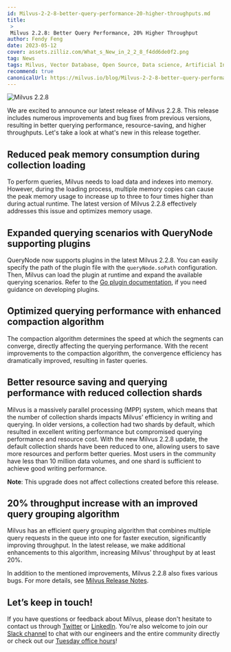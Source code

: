 ```yaml
---
id: Milvus-2-2-8-better-query-performance-20-higher-throughputs.md
title: 
 > 
 Milvus 2.2.8: Better Query Performance, 20% Higher Throughput 
author: Fendy Feng
date: 2023-05-12
cover: assets.zilliz.com/What_s_New_in_2_2_8_f4dd6de0f2.png
tag: News
tags: Milvus, Vector Database, Open Source, Data science, Artificial Intelligence, Vector Management
recommend: true
canonicalUrl: https://milvus.io/blog/Milvus-2-2-8-better-query-performance-20-higher-throughputs.md
---
```


![Milvus 2.2.8](https://assets.zilliz.com/What_s_New_in_2_2_8_f4dd6de0f2.png)


We are excited to announce our latest release of Milvus 2.2.8. This release includes numerous improvements and bug fixes from previous versions, resulting in better querying performance, resource-saving, and higher throughputs. Let's take a look at what's new in this release together. 

## Reduced peak memory consumption during collection loading

To perform queries, Milvus needs to load data and indexes into memory. However, during the loading process, multiple memory copies can cause the peak memory usage to increase up to three to four times higher than during actual runtime. The latest version of Milvus 2.2.8 effectively addresses this issue and optimizes memory usage.

## Expanded querying scenarios with QueryNode supporting plugins

QueryNode now supports plugins in the latest Milvus 2.2.8. You can easily specify the path of the plugin file with the `queryNode.soPath` configuration. Then, Milvus can load the plugin at runtime and expand the available querying scenarios. Refer to the [Go plugin documentation](https://pkg.go.dev/plugin), if you need guidance on developing plugins. 

## Optimized querying performance with enhanced compaction algorithm

The compaction algorithm determines the speed at which the segments can converge, directly affecting the querying performance. With the recent improvements to the compaction algorithm, the convergence efficiency has dramatically improved, resulting in faster queries. 

## Better resource saving and querying performance with reduced collection shards

Milvus is a massively parallel processing (MPP) system, which means that the number of collection shards impacts Milvus’ efficiency in writing and querying. In older versions, a collection had two shards by default, which resulted in excellent writing performance but compromised querying performance and resource cost. With the new Milvus 2.2.8 update, the default collection shards have been reduced to one, allowing users to save more resources and perform better queries. Most users in the community have less than 10 million data volumes, and one shard is sufficient to achieve good writing performance.

**Note**: This upgrade does not affect collections created before this release. 

## 20% throughput increase with an improved query grouping algorithm 
Milvus has an efficient query grouping algorithm that combines multiple query requests in the queue into one for faster execution, significantly improving throughput. In the latest release, we make additional enhancements to this algorithm, increasing Milvus' throughput by at least 20%.

In addition to the mentioned improvements, Milvus 2.2.8 also fixes various bugs. For more details, see [Milvus Release Notes](https://milvus.io/docs/release_notes.md). 

## Let’s keep in touch!
If you have questions or feedback about Milvus, please don't hesitate to contact us through [Twitter](https://twitter.com/milvusio) or [LinkedIn](https://www.linkedin.com/company/the-milvus-project). You're also welcome to join our [Slack channel](https://milvus.io/slack/) to chat with our engineers and the entire community directly or check out our [Tuesday office hours](https://us02web.zoom.us/meeting/register/tZ0pcO6vrzsuEtVAuGTpNdb6lGnsPBzGfQ1T#/registration)!
